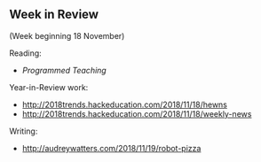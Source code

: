 ## Week in Review
(Week beginning 18 November)

Reading:
* _Programmed Teaching_

Year-in-Review work:
* http://2018trends.hackeducation.com/2018/11/18/hewns
* http://2018trends.hackeducation.com/2018/11/18/weekly-news

Writing:
* http://audreywatters.com/2018/11/19/robot-pizza
